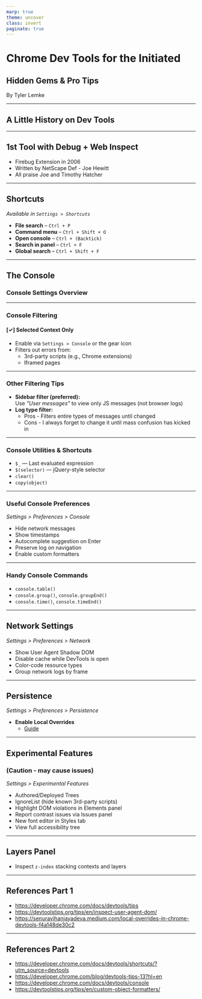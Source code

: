 ```yaml
---
marp: true
theme: uncover
class: invert
paginate: true
---
```


# Chrome Dev Tools for the Initiated

## Hidden Gems & Pro Tips

By Tyler Lemke

---

## A Little History on Dev Tools

---

## 1st Tool with Debug + Web Inspect

- Firebug Extension in 2006
- Written by NetScape Def - Joe Hewitt
- All praise Joe and Timothy Hatcher

---

## Shortcuts

_Available in `Settings > Shortcuts`_

- **File search** – `Ctrl + P`
- **Command menu** – `Ctrl + Shift + O`
- **Open console** – `Ctrl + (Backtick)`
- **Search in panel** – `Ctrl + F`
- **Global search** – `Ctrl + Shift + F`

---

## The Console

### Console Settings Overview

---

### Console Filtering

#### [✓] Selected Context Only

- Enable via `Settings > Console` or the gear icon
- Filters out errors from:
  - 3rd-party scripts (e.g., Chrome extensions)
  - Iframed pages

---

### Other Filtering Tips

- **Sidebar filter (preferred):**  
  Use _"User messages"_ to view only JS messages (not browser logs)
- **Log type filter:**
  - Pros - Filters entire types of messages until changed
  - Cons - I always forget to change it until mass confusion has kicked in

---

### Console Utilities & Shortcuts

- `$_` — Last evaluated expression
- `$(selector)` — jQuery-style selector
- `clear()`
- `copy(object)`

---

### Useful Console Preferences

_Settings > Preferences > Console_

- Hide network messages
- Show timestamps
- Autocomplete suggestion on Enter
- Preserve log on navigation
- Enable custom formatters

---

### Handy Console Commands

- `console.table()`
- `console.group()`, `console.groupEnd()`
- `console.time()`, `console.timeEnd()`

---

## Network Settings

_Settings > Preferences > Network_

- Show User Agent Shadow DOM
- Disable cache while DevTools is open
- Color-code resource types
- Group network logs by frame

---

## Persistence

_Settings > Preferences > Persistence_

- **Enable Local Overrides**
  - [Guide](https://senuravihanjayadeva.medium.com/local-overrides-in-chrome-devtools-f4a148de30c2)

---

## Experimental Features

### (Caution - may cause issues)

_Settings > Experimental Features_

- Authored/Deployed Trees
- IgnoreList (hide known 3rd-party scripts)
- Highlight DOM violations in Elements panel
- Report contrast issues via Issues panel
- New font editor in Styles tab
- View full accessibility tree

---

## Layers Panel

- Inspect `z-index` stacking contexts and layers

---

## References Part 1

- https://developer.chrome.com/docs/devtools/tips
- https://devtoolstips.org/tips/en/inspect-user-agent-dom/
- https://senuravihanjayadeva.medium.com/local-overrides-in-chrome-devtools-f4a148de30c2

---

## References Part 2

- https://developer.chrome.com/docs/devtools/shortcuts/?utm_source=devtools
- https://developer.chrome.com/blog/devtools-tips-13?hl=en
- https://developer.chrome.com/docs/devtools/console
- https://devtoolstips.org/tips/en/custom-object-formatters/
